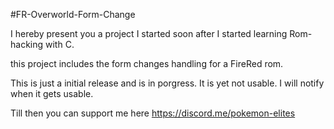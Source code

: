 #FR-Overworld-Form-Change

I hereby present you a project I started soon after I started learning Rom-hacking with C.

this project includes the form changes handling for a FireRed rom.

This is just a initial release and is in porgress. It is yet not usable.
I will notify when it gets usable.

Till then you can support me here
https://discord.me/pokemon-elites
